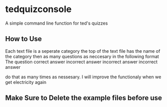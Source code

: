 # tedquizconsole
A simple command line function for ted's quizzes

## How to Use
Each text file is a seperate category
the top of the text file has the name of the category
then as many questions as neccesary in the following format
The question
correct answer
incorrect answer
incorrect answer
incorrect answer

do that as many times as nessesary. I will improve the functionaly when we get electricity again

## Make Sure to Delete the example files before use